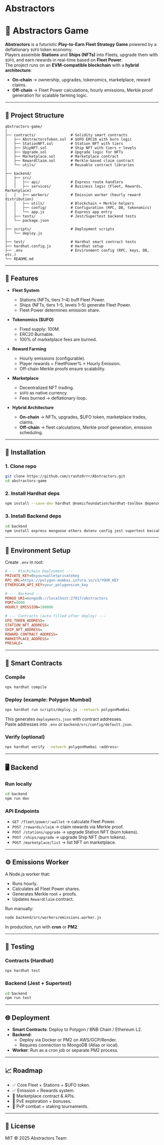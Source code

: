 # Abstractors
# 🌌 Abstractors Game

**Abstractors** is a futuristic **Play-to-Earn Fleet Strategy Game** powered by a deflationary `$UFO` token economy.  
Players assemble **Stations** and **Ships (NFTs)** into Fleets, upgrade them with `$UFO`, and earn rewards in real-time based on **Fleet Power**.  
The project runs on an **EVM-compatible blockchain** with a **hybrid architecture**:  
- **On-chain** → ownership, upgrades, tokenomics, marketplace, reward claims.  
- **Off-chain** → Fleet Power calculations, hourly emissions, Merkle proof generation for scalable farming logic.  

---

## 📂 Project Structure

```
abstractors-game/
│
├── contracts/                # Solidity smart contracts
│   ├── AbstractorsToken.sol  # $UFO ERC20 with burn logic
│   ├── StationNFT.sol        # Station NFT with tiers
│   ├── ShipNFT.sol           # Ship NFT with tiers + levels
│   ├── Upgrade.sol           # Upgrade logic for NFTs
│   ├── Marketplace.sol       # Marketplace contract
│   ├── RewardClaim.sol       # Merkle-based claim contract
│   └── utils/                # Reusable contract libraries
│
├── backend/
│   ├── src/
│   │   ├── api/              # Express route handlers
│   │   ├── services/         # Business logic (Fleet, Rewards, Marketplace)
│   │   ├── workers/          # Emission worker (hourly reward distribution)
│   │   ├── utils/            # Blockchain + Merkle helpers
│   │   ├── config/           # Configuration (RPC, DB, tokenomics)
│   │   └── app.js            # Express app entry
│   ├── tests/                # Jest/Supertest backend tests
│   └── package.json
│
├── scripts/                  # Deployment scripts
│   └── deploy.js
│
├── test/                     # Hardhat smart contract tests
├── hardhat.config.js         # Hardhat setup
├── .env                      # Environment config (RPC, keys, DB, etc.)
└── README.md
```

---

## 🚀 Features

- **Fleet System**  
  - Stations (NFTs, tiers 1–4) buff Fleet Power.  
  - Ships (NFTs, tiers 1–5, levels 1–5) generate Fleet Power.  
  - Fleet Power determines emission share.  

- **Tokenomics ($UFO)**  
  - Fixed supply: 100M.  
  - ERC20 Burnable.  
  - 100% of marketplace fees are burned.  

- **Reward Farming**  
  - Hourly emissions (configurable).  
  - Player rewards = FleetPower% × Hourly Emission.  
  - Off-chain Merkle proofs ensure scalability.  

- **Marketplace**  
  - Decentralized NFT trading.  
  - `$UFO` as native currency.  
  - Fees burned → deflationary loop.  

- **Hybrid Architecture**  
  - **On-chain** → NFTs, upgrades, $UFO token, marketplace trades, claims.  
  - **Off-chain** → fleet calculations, Merkle proof generation, emission scheduling.  

---

## 🔧 Installation

### 1. Clone repo
```bash
git clone https://github.com/crashz0rrr/Abstractors.git
cd abstractors-game
```

### 2. Install Hardhat deps
```bash
npm install --save-dev hardhat @nomicfoundation/hardhat-toolbox @openzeppelin/contracts dotenv
```

### 3. Install Backend deps
```bash
cd backend
npm install express mongoose ethers dotenv config jest supertest keccak256 merkletreejs
```

---

## 🔐 Environment Setup

Create `.env` in root:

```ini
# --- Blockchain Deployment ---
PRIVATE_KEY=0xyourwalletprivatekey
RPC_URL=https://polygon-mumbai.infura.io/v3/YOUR_KEY
ETHERSCAN_API_KEY=your_polygonscan_key

# --- Backend ---
MONGO_URI=mongodb://localhost:27017/abstractors
PORT=4000
HOURLY_EMISSION=100000

# --- Contracts (auto-filled after deploy) ---
UFO_TOKEN_ADDRESS=
STATION_NFT_ADDRESS=
SHIP_NFT_ADDRESS=
REWARD_CONTRACT_ADDRESS=
MARKETPLACE_ADDRESS=
PRESALE=
```

---

## 📜 Smart Contracts

### Compile
```bash
npx hardhat compile
```

### Deploy (example: Polygon Mumbai)
```bash
npx hardhat run scripts/deploy.js --network polygonMumbai
```

This generates `deployments.json` with contract addresses.  
Paste addresses into `.env` or `backend/src/config/default.json`.

### Verify (optional)
```bash
npx hardhat verify --network polygonMumbai <address>
```

---

## 🖥️ Backend

### Run locally
```bash
cd backend
npm run dev
```

### API Endpoints
- `GET /fleet/power/:wallet` → calculate Fleet Power.  
- `POST /rewards/claim` → claim rewards via Merkle proof.  
- `POST /stations/upgrade` → upgrade Station NFT (burn tokens).  
- `POST /ships/upgrade` → upgrade Ship NFT (burn tokens).  
- `POST /marketplace/list` → list NFT on marketplace.  

---

## ⚙️ Emissions Worker

A Node.js worker that:
- Runs hourly.  
- Calculates all Fleet Power shares.  
- Generates Merkle root + proofs.  
- Updates `RewardClaim` contract.  

Run manually:
```bash
node backend/src/workers/emissions.worker.js
```

In production, run with **cron** or **PM2**.

---

## 🧪 Testing

### Contracts (Hardhat)
```bash
npx hardhat test
```

### Backend (Jest + Supertest)
```bash
cd backend
npm run test
```

---

## 🌐 Deployment

- **Smart Contracts**: Deploy to Polygon / BNB Chain / Ethereum L2.  
- **Backend**:  
  - Deploy via Docker or PM2 on AWS/GCP/Render.  
  - Requires connection to MongoDB (Atlas or local).  
- **Worker**: Run as a cron job or separate PM2 process.  

---

## 📈 Roadmap

- ✅ Core Fleet + Stations + $UFO token.  
- ✅ Emission + Rewards system.  
- 🚧 Marketplace contract & APIs.  
- 🚧 PvE exploration + bonuses.  
- 🚧 PvP combat + staking tournaments.  

---

## 📜 License

MIT © 2025 Abstractors Team

